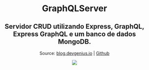 <h1 align="center"> GraphQLServer </h1>
<h2 align="center"> Servidor CRUD utilizando Express, GraphQL, Express GraphQL e um banco de dados MongoDB. </h2>
<p align="center"> Source: <a href="https://blog.devgenius.io/creating-crud-graphql-api-with-nodejs-express-mongodb-16c97e20e212">blog.devgenius.io</a> | <a href="https://github.com/crayOmn/graphql-crud-api"> Github </a> </p>

<p align="center">
<img src="https://user-images.githubusercontent.com/62943499/156897158-afb70881-9787-4ace-a5b9-83e65738fa75.png">
<p>